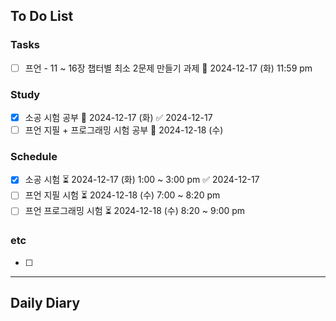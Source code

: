 ## To Do List
### Tasks
- [ ] 프언 - 11 ~ 16장 챕터별 최소 2문제 만들기 과제 📅 2024-12-17 (화) 11:59 pm

### Study
- [x] 소공 시험 공부 📅 2024-12-17 (화) ✅ 2024-12-17
- [ ] 프언 지필 + 프로그래밍 시험 공부 📅 2024-12-18 (수)

### Schedule
- [x] 소공 시험 ⏳ 2024-12-17 (화) 1:00 ~ 3:00 pm ✅ 2024-12-17
- [ ] 프언 지필 시험 ⏳ 2024-12-18 (수) 7:00 ~ 8:20 pm
- [ ] 프언 프로그래밍 시험 ⏳ 2024-12-18 (수) 8:20 ~ 9:00 pm

### etc
- [ ] 

---
## Daily Diary
